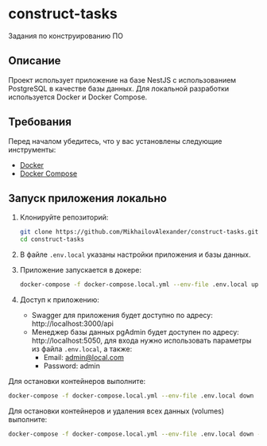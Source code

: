 # construct-tasks
Задания по конструированию ПО
## Описание

Проект использует приложение на базе NestJS с использованием PostgreSQL в качестве базы данных. Для локальной разработки используется Docker и Docker Compose.

## Требования

Перед началом убедитесь, что у вас установлены следующие инструменты:

- [Docker](https://www.docker.com/)
- [Docker Compose](https://docs.docker.com/compose/)

## Запуск приложения локально

1. Клонируйте репозиторий:

   ```bash
   git clone https://github.com/MikhailovAlexander/construct-tasks.git
   cd construct-tasks
   ```

2. В файле `.env.local` указаны настройки приложения и базы данных.
3. Приложение запускается в докере:
    
    ```bash
    docker-compose -f docker-compose.local.yml --env-file .env.local up -d
    ```

4. Доступ к приложению:
    - Swagger для приложения будет доступно по адресу: http://localhost:3000/api
    - Менеджер базы данных pgAdmin будет доступен по адресу: http://localhost:5050, для входа нужно использовать параметры из файла `.env.local`, а также:
        * Email: admin@local.com
        * Password: admin
    
Для остановки контейнеров выполните:

```bash
docker-compose -f docker-compose.local.yml --env-file .env.local down
```

Для остановки контейнеров и удаления всех данных (volumes) выполните:

```bash
docker-compose -f docker-compose.local.yml --env-file .env.local down -v
```